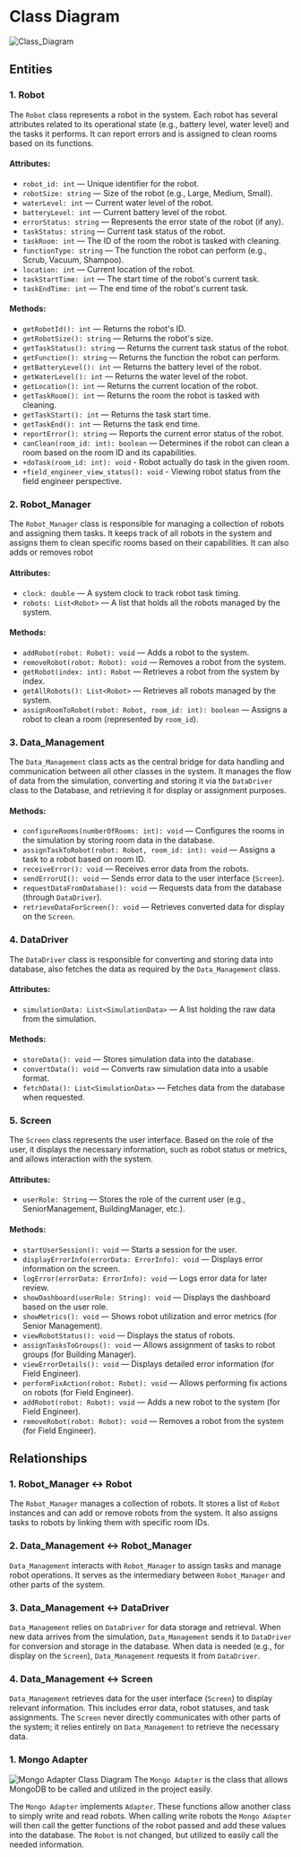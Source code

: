 # Class Diagram
![Class_Diagram](ClassDiagram.png)

## Entities

### 1. **Robot**
The `Robot` class represents a robot in the system. Each robot has several attributes related to its operational state (e.g., battery level, water level) and the tasks it performs. It can report errors and is assigned to clean rooms based on its functions.

#### Attributes:
- `robot_id: int` — Unique identifier for the robot.
- `robotSize: string` — Size of the robot (e.g., Large, Medium, Small).
- `waterLevel: int` — Current water level of the robot.
- `batteryLevel: int` — Current battery level of the robot.
- `errorStatus: string` — Represents the error state of the robot (if any).
- `taskStatus: string` — Current task status of the robot.
- `taskRoom: int` — The ID of the room the robot is tasked with cleaning.
- `functionType: string` — The function the robot can perform (e.g., Scrub, Vacuum, Shampoo).
- `location: int` — Current location of the robot.
- `taskStartTime: int` — The start time of the robot's current task.
- `taskEndTime: int` — The end time of the robot's current task.

#### Methods:
- `getRobotId(): int` — Returns the robot's ID.
- `getRobotSize(): string` — Returns the robot's size.
- `getTaskStatus(): string` — Returns the current task status of the robot.
- `getFunction(): string` — Returns the function the robot can perform.
- `getBatteryLevel(): int` — Returns the battery level of the robot.
- `getWaterLevel(): int` — Returns the water level of the robot.
- `getLocation(): int` — Returns the current location of the robot.
- `getTaskRoom(): int` — Returns the room the robot is tasked with cleaning.
- `getTaskStart(): int` — Returns the task start time.
- `getTaskEnd(): int` — Returns the task end time.
- `reportError(): string` — Reports the current error status of the robot.
- `canClean(room_id: int): boolean` — Determines if the robot can clean a room based on the room ID and its capabilities.
- `+doTask(room_id: int): void` - Robot actually do task in the given room.
- `+field_engineer_view_status(): void` - Viewing robot status from the field engineer perspective.

### 2. **Robot_Manager**
The `Robot_Manager` class is responsible for managing a collection of robots and assigning them tasks. It keeps track of all robots in the system and assigns them to clean specific rooms based on their capabilities. It can also adds or removes robot

#### Attributes:
- `clock: double` — A system clock to track robot task timing.
- `robots: List<Robot>` — A list that holds all the robots managed by the system.

#### Methods:
- `addRobot(robot: Robot): void` — Adds a robot to the system.
- `removeRobot(robot: Robot): void` — Removes a robot from the system.
- `getRobot(index: int): Robot` — Retrieves a robot from the system by index.
- `getAllRobots(): List<Robot>` — Retrieves all robots managed by the system.
- `assignRoomToRobot(robot: Robot, room_id: int): boolean` — Assigns a robot to clean a room (represented by `room_id`).

### 3. **Data_Management**
The `Data_Management` class acts as the central bridge for data handling and communication between all other classes in the system. It manages the flow of data from the simulation, converting and storing it via the `DataDriver` class to the Database, and retrieving it for display or assignment purposes.

#### Methods:
- `configureRooms(numberOfRooms: int): void` — Configures the rooms in the simulation by storing room data in the database.
- `assignTaskToRobot(robot: Robot, room_id: int): void` — Assigns a task to a robot based on room ID.
- `receiveError(): void` — Receives error data from the robots.
- `sendErrorUI(): void` — Sends error data to the user interface (`Screen`).
- `requestDataFromDatabase(): void` — Requests data from the database (through `DataDriver`).
- `retrieveDataForScreen(): void` — Retrieves converted data for display on the `Screen`.

### 4. **DataDriver**
The `DataDriver` class is responsible for converting and storing data into database, also fetches the data as required by the `Data_Management` class.

#### Attributes:
- `simulationData: List<SimulationData>` — A list holding the raw data from the simulation.

#### Methods:
- `storeData(): void` — Stores simulation data into the database.
- `convertData(): void` — Converts raw simulation data into a usable format.
- `fetchData(): List<SimulationData>` — Fetches data from the database when requested.

### 5. **Screen**
The `Screen` class represents the user interface. Based on the role of the user, it displays the necessary information, such as robot status or metrics, and allows interaction with the system.

#### Attributes:
- `userRole: String` — Stores the role of the current user (e.g., SeniorManagement, BuildingManager, etc.).

#### Methods:
- `startUserSession(): void` — Starts a session for the user.
- `displayErrorInfo(errorData: ErrorInfo): void` — Displays error information on the screen.
- `logError(errorData: ErrorInfo): void` — Logs error data for later review.
- `showDashboard(userRole: String): void` — Displays the dashboard based on the user role.
- `showMetrics(): void` — Shows robot utilization and error metrics (for Senior Management).
- `viewRobotStatus(): void` — Displays the status of robots.
- `assignTasksToGroups(): void` — Allows assignment of tasks to robot groups (for Building Manager).
- `viewErrorDetails(): void` — Displays detailed error information (for Field Engineer).
- `performFixAction(robot: Robot): void` — Allows performing fix actions on robots (for Field Engineer).
- `addRobot(robot: Robot): void` — Adds a new robot to the system (for Field Engineer).
- `removeRobot(robot: Robot): void` — Removes a robot from the system (for Field Engineer).

## Relationships

### 1. **Robot_Manager ↔ Robot**
The `Robot_Manager` manages a collection of robots. It stores a list of `Robot` instances and can add or remove robots from the system. It also assigns tasks to robots by linking them with specific room IDs.

### 2. **Data_Management ↔ Robot_Manager**
`Data_Management` interacts with `Robot_Manager` to assign tasks and manage robot operations. It serves as the intermediary between `Robot_Manager` and other parts of the system.

### 3. **Data_Management ↔ DataDriver**
`Data_Management` relies on `DataDriver` for data storage and retrieval. When new data arrives from the simulation, `Data_Management` sends it to `DataDriver` for conversion and storage in the database. When data is needed (e.g., for display on the `Screen`), `Data_Management` requests it from `DataDriver`.

### 4. **Data_Management ↔ Screen**
`Data_Management` retrieves data for the user interface (`Screen`) to display relevant information. This includes error data, robot statuses, and task assignments. The `Screen` never directly communicates with other parts of the system; it relies entirely on `Data_Management` to retrieve the necessary data.

### 1. **Mongo Adapter**
![Mongo Adapter Class Diagram](MongoAdapterDiagram.png)
The `Mongo Adapter` is the class that allows MongoDB to be called and utilized in the project easily.

The `Mongo Adapter` implements `Adapter`. These functions allow another class to simply write and read robots. When calling write robots the `Mongo Adapter` will then call the getter functions of the robot passed and add these values into the database. The `Robot` is not changed, but utilized to easily call the needed information.

